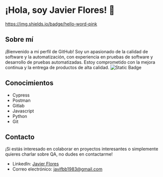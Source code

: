 
# ¡Hola, soy Javier Flores! 👋

https://img.shields.io/badge/hello-word-pink

## Sobre mí
¡Bienvenido a mi perfil de GitHub! Soy un apasionado de la calidad de software y la automatización, con experiencia en pruebas de software y desarrollo de pruebas automatizadas. Estoy comprometido con la mejora continua y la entrega de productos de alta calidad.
<img alt="Static Badge" src="https://img.shields.io/badge/QA-Automation-blue">
  

## Conocimientos
- Cypress
- Postman
- Gitlab
- Javascript
- Python
- Git



## Contacto
¡Si estás interesado en colaborar en proyectos interesantes o simplemente quieres charlar sobre QA, no dudes en contactarme!

- LinkedIn: [Javier Flores](www.linkedin.com/in/javier-flores-borrego)
- Correo electrónico: javifbb1983@gmail.com
